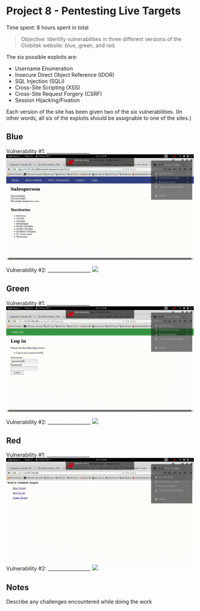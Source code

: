 # Project 8 - Pentesting Live Targets

Time spent: 8 hours spent in total

> Objective: Identify vulnerabilities in three different versions of the Globitek website: blue, green, and red.

The six possible exploits are:
* Username Enumeration
* Insecure Direct Object Reference (IDOR)
* SQL Injection (SQLi)
* Cross-Site Scripting (XSS)
* Cross-Site Request Forgery (CSRF)
* Session Hijacking/Fixation

Each version of the site has been given two of the six vulnerabilities. (In other words, all six of the exploits should be assignable to one of the sites.)

## Blue

Vulnerability #1: __________________
<img src='week8.1.gif' />

Vulnerability #2: __________________
<img src='image.gif' />

## Green

Vulnerability #1: __________________
<img src='week8.2.gif' />

Vulnerability #2: __________________
<img src='week8.4.gif' />

## Red

Vulnerability #1: __________________
<img src='week8.3.gif' />
Vulnerability #2: __________________
<img src='week8.gif' />

## Notes

Describe any challenges encountered while doing the work
